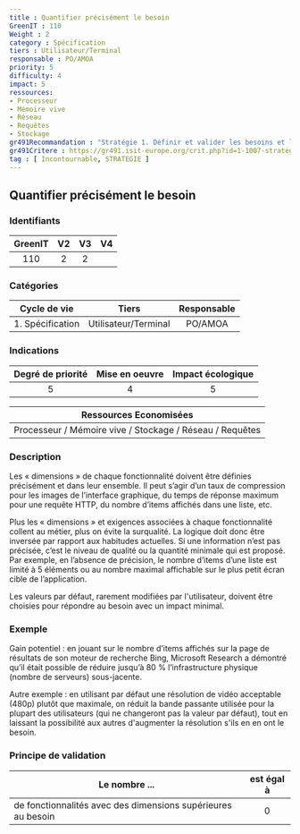 ```yaml
---
title : Quantifier précisément le besoin
GreenIT : 110
Weight : 2
category : Spécification
tiers : Utilisateur/Terminal
responsable : PO/AMOA
priority: 5
difficulty: 4
impact: 5
ressources:
- Processeur
- Mémoire vive
- Réseau
- Requêtes
- Stockage
gr491Recommandation : "Stratégie 1. Définir et valider les besoins et les enjeux du projet afin d'anticiper les impacts"
gr491Critere : https://gr491.isit-europe.org/crit.php?id=1-1007-strategie-les-incertitudes-poussent-a-extrapoler-les-besoins
tag : [ Incontournable, STRATEGIE ]
---
```


## Quantifier précisément le besoin

### Identifiants

| GreenIT |  V2  |  V3  |  V4  |
|:-------:|:----:|:----:|:----:|
|   110   | 2  | 2  |      |

### Catégories

| Cycle de vie |  Tiers  |  Responsable  |
|:---------:|:----:|:----:|
| 1. Spécification | Utilisateur/Terminal | PO/AMOA |

### Indications

| Degré de priorité |      Mise en oeuvre       |  Impact écologique    |
|:-------------------:|:-------------------------:|:---------------------:|
| 5 | 4 | 5 |

|Ressources Economisées                                      |
|:----------------------------------------------------------:|
|Processeur / Mémoire vive / Stockage / Réseau / Requêtes    |

### Description

Les « dimensions » de chaque fonctionnalité doivent être définies précisément et dans leur ensemble. Il peut s’agir 
d’un taux de compression pour les images de l’interface graphique, du temps de réponse maximum pour une requête HTTP, 
du nombre d’items affichés dans une liste, etc.

Plus les « dimensions » et exigences associées à chaque fonctionnalité collent au métier, plus on évite la surqualité.
La logique doit donc être inversée par rapport aux habitudes actuelles. Si une information n’est pas précisée, 
c’est le niveau de qualité ou la quantité minimale qui est proposé. Par exemple, en l’absence de précision, 
le nombre d’items d’une liste est limité à 5 éléments ou au nombre maximal affichable sur le plus petit écran cible de l’application.

Les valeurs par défaut, rarement modifiées par l'utilisateur, doivent être choisies pour répondre au besoin avec un impact minimal.

### Exemple

Gain potentiel : en jouant sur le nombre d’items affichés sur la page de résultats de son moteur de recherche Bing, 
Microsoft Research a démontré qu’il était possible de réduire jusqu’à 80 % l’infrastructure physique (nombre de serveurs) sous-jacente.

Autre exemple : en utilisant par défaut une résolution de vidéo acceptable (480p) plutôt que maximale, on réduit la bande passante 
utilisée pour la plupart des utilisateurs (qui ne changeront pas la valeur par défaut), tout en laissant la possibilité aux autres 
d'augmenter la résolution s'ils en en ont le besoin.

### Principe de validation

| Le nombre ...     | est égal à   |  
|-------------------|:-------------------------:|
| de fonctionnalités avec des dimensions supérieures au besoin	| 0 |
